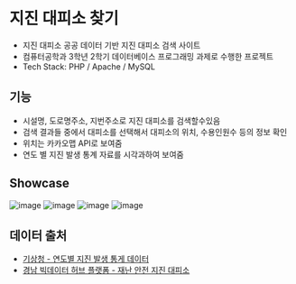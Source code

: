 # 지진 대피소 찾기
- 지진 대피소 공공 데이터 기반 지진 대피소 검색 사이트
- 컴퓨터공학과 3학년 2학기 데이터베이스 프로그래밍 과제로 수행한 프로젝트
- Tech Stack: PHP / Apache / MySQL

## 기능
- 시설명, 도로명주소, 지번주소로 지진 대피소를 검색할수있음
- 검색 결과들 중에서 대피소를 선택해서 대피소의 위치, 수용인원수 등의 정보 확인
- 위치는 카카오맵 API로 보여줌
- 연도 별 지진 발생 통계 자료를 시각과하여 보여줌

## Showcase
![image](https://github.com/user-attachments/assets/fca0c333-8a2d-47fc-aa87-ffc443c03947)
![image](https://github.com/user-attachments/assets/72da3c3f-3076-4809-b46d-9d30c67fdfc6)
![image](https://github.com/user-attachments/assets/1aab6677-4236-449a-9b08-92ae8e8b48b8)
![image](https://github.com/user-attachments/assets/bb5ce0eb-34d8-4e0a-a2df-6691d1f31481)

## 데이터 출처
- [기상청 - 연도별 지진 발생 통게 데이터](https://www.weather.go.kr/w/eqk-vol/archive/stat/trend.do)
- [경남 빅데이터 허브 플랫폼 - 재난 안전 지진 대피소](https://bigdata.gyeongnam.go.kr/bigdata/collect/view.gn?menuCd=DOM_000000112002000000&codeCd=&st=&searchKeyword=&pageIndex=1&apiIdx=502)

